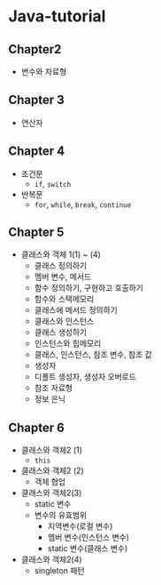 # Java-tutorial

## Chapter2
- 변수와 자료형

## Chapter 3
- 연산자

## Chapter 4
- 조건문
  - `if`, `switch`
- 반복문
  - `for`, `while`, `break`, `continue`

## Chapter 5
- 클래스와 객체 1(1) ~ (4)
  - 클래스 정의하기
  - 멤버 변수, 메서드
  - 함수 정의하기, 구현하고 호출하기
  - 함수와 스택메모리
  - 클래스에 메서드 정의하기
  - 클래스와 인스턴스
  - 클래스 생성하기
  - 인스턴스와 힙메모리
  - 클래스, 인스턴스, 참조 변수, 참조 값
  - 생성자
  - 디폴트 생성자, 생성자 오버로드
  - 참조 자료형
  - 정보 은닉

## Chapter 6

- 클래스와 객체2 (1)
  - `this`
- 클래스와 객체2 (2)
  - 객체 협업
- 클래스와 객체2(3)
  - static 변수
  - 변수의 유효범위
    - 지역변수(로컬 변수)
    - 멤버 변수(인스턴스 변수)
    - static 변수(클래스 변수)
- 클래스와 객체2(4)
  - singleton 패턴

